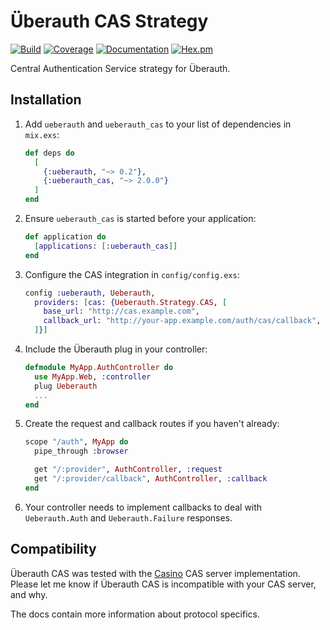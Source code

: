 # Überauth CAS Strategy

[![Build](https://travis-ci.org/marceldegraaf/ueberauth_cas.svg?branch=master)](https://travis-ci.org/marceldegraaf/ueberauth_cas)
[![Coverage](https://coveralls.io/repos/github/marceldegraaf/ueberauth_cas/badge.svg?branch=master)](https://coveralls.io/github/marceldegraaf/ueberauth_cas?branch=master)
[![Documentation](http://inch-ci.org/github/marceldegraaf/ueberauth_cas.svg)](http://inch-ci.org/github/marceldegraaf/ueberauth_cas)
[![Hex.pm](https://img.shields.io/hexpm/v/ueberauth_cas.svg?maxAge=2592000)](https://hex.pm/packages/ueberauth_cas)

Central Authentication Service strategy for Überauth.

## Installation

1. Add `ueberauth` and `ueberauth_cas` to your list of dependencies in `mix.exs`:

   ```elixir
   def deps do
     [
       {:ueberauth, "~> 0.2"},
       {:ueberauth_cas, "~> 2.0.0"}
     ]
   end
   ```

2. Ensure `ueberauth_cas` is started before your application:

   ```elixir
   def application do
     [applications: [:ueberauth_cas]]
   end
   ```

3. Configure the CAS integration in `config/config.exs`:

   ```elixir
   config :ueberauth, Ueberauth,
     providers: [cas: {Ueberauth.Strategy.CAS, [
       base_url: "http://cas.example.com",
       callback_url: "http://your-app.example.com/auth/cas/callback",
     ]}]
   ```

4. Include the Überauth plug in your controller:

   ```elixir
   defmodule MyApp.AuthController do
     use MyApp.Web, :controller
     plug Ueberauth
     ...
   end
   ```

5. Create the request and callback routes if you haven't already:

   ```elixir
   scope "/auth", MyApp do
     pipe_through :browser

     get "/:provider", AuthController, :request
     get "/:provider/callback", AuthController, :callback
   end
   ```

6. Your controller needs to implement callbacks to deal with `Ueberauth.Auth` and `Ueberauth.Failure` responses.

## Compatibility

Überauth CAS was tested with the [Casino](http://casino.rbcas.com/) CAS server
implementation. Please let me know if Überauth CAS is incompatible with your CAS
server, and why.

The docs contain more information about protocol specifics.

